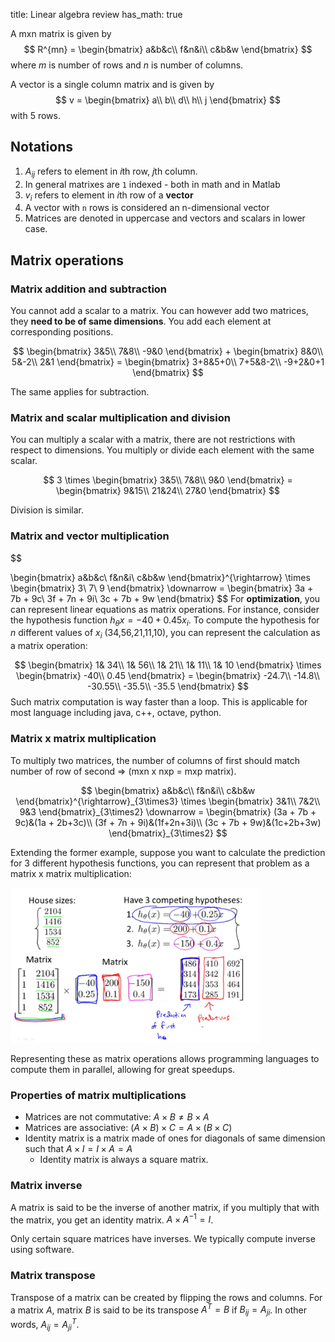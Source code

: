 title: Linear algebra review
has_math: true

A mxn matrix is given by 
$$
R^{mn} = \begin{bmatrix}
    a&b&c\\
    f&n&i\\
    c&b&w
\end{bmatrix}
$$
where $m$ is number of rows and $n$ is number of columns.

A vector is a single column matrix and is given by 
$$
v = \begin{bmatrix}
    a\\
    b\\
    d\\
    h\\
    j
\end{bmatrix}
$$
with $5$ rows.

## Notations
1. $A_{ij}$ refers to element in $i$th row, $j$th column.
2. In general matrixes are `1` indexed - both in math and in Matlab
3. $v_{i}$ refers to element in $i$th row of a **vector**
4. A vector with `n` rows is considered an n-dimensional vector
5. Matrices are denoted in uppercase and vectors and scalars in lower case.

## Matrix operations
### Matrix addition and subtraction
You cannot add a scalar to a matrix. You can however add two matrices, they **need to be of same dimensions**. You add each element at corresponding positions.

$$
\begin{bmatrix}
    3&5\\
    7&8\\
    -9&0
\end{bmatrix} + \begin{bmatrix}
    8&0\\
    5&-2\\
    2&1
\end{bmatrix} = 
\begin{bmatrix}
    3+8&5+0\\
    7+5&8-2\\
    -9+2&0+1
\end{bmatrix}
$$

The same applies for subtraction.

### Matrix and scalar multiplication and division
You can multiply a scalar with a matrix, there are not restrictions with respect to dimensions. You multiply or divide each element with the same scalar.

$$
3 \times \begin{bmatrix}
    3&5\\
    7&8\\
    9&0
\end{bmatrix} = \begin{bmatrix}
    9&15\\
    21&24\\
    27&0
\end{bmatrix}
$$

Division is similar.

### Matrix and vector multiplication
$$

\begin{bmatrix}
    a&b&c\\
    f&n&i\\
    c&b&w
\end{bmatrix}^{\rightarrow} \times \begin{bmatrix}
    3\\
    7\\
    9
\end{bmatrix} \downarrow = \begin{bmatrix}
    3a + 7b + 9c\\
    3f + 7n + 9i\\
    3c + 7b + 9w
\end{bmatrix}
$$
For **optimization**, you can represent linear equations as matrix operations. For instance, consider the hypothesis function $h_{\theta}x = -40 + 0.45x_{i}$. To compute the hypothesis for $n$ different values of $x_{i}$ (34,56,21,11,10), you can represent the calculation as a matrix operation:

$$
\begin{bmatrix}
    1& 34\\
    1& 56\\
    1& 21\\
    1& 11\\
    1& 10
\end{bmatrix} \times \begin{bmatrix}
    -40\\
    0.45
\end{bmatrix} = \begin{bmatrix}
    -24.7\\
    -14.8\\
    -30.55\\
    -35.5\\
    -35.5
\end{bmatrix}
$$
Such matrix computation is way faster than a loop. This is applicable for most language including java, c++, octave, python.

### Matrix x matrix multiplication
To multiply two matrices, the number of columns of first should match number of row of second => (mxn x nxp = mxp matrix).

$$
\begin{bmatrix}
    a&b&c\\
    f&n&i\\
    c&b&w
\end{bmatrix}^{\rightarrow}_{3\times3} \times \begin{bmatrix}
    3&1\\
    7&2\\
    9&3
\end{bmatrix}_{3\times2} \downarrow = \begin{bmatrix}
    (3a + 7b + 9c)&(1a  + 2b+3c)\\
    (3f + 7n + 9i)&(1f+2n+3i)\\
    (3c + 7b + 9w)&(1c+2b+3w)
\end{bmatrix}_{3\times2}
$$

Extending the former example, suppose you want to calculate the prediction for 3 different hypothesis functions, you can represent that problem as a matrix x matrix multiplication:

<img src="/images/ml-linear-algebra1.png" width=400>

Representing these as matrix operations allows programming languages to compute them in parallel, allowing for great speedups.

### Properties of matrix multiplications
 - Matrices are not commutative: $A\times B \ne B\times A$ 
 - Matrices are associative: $(A \times B) \times C = A \times (B \times C)$
 - Identity matrix is a matrix made of ones for diagonals of same dimension such that $A \times I = I \times A = A$
   - Identity matrix is always a square matrix.

### Matrix inverse
A matrix is said to be the inverse of another matrix, if you multiply that with the matrix, you get an identity matrix. $A \times A^{-1} = I$.

Only certain square matrices have inverses. We typically compute inverse using software.

### Matrix transpose
Transpose of a matrix can be created by flipping the rows and columns. For a matrix $A$, matrix $B$ is said to be its transpose $A^{T} = B$ if $B_{ij} = A_{ji}$. In other words, $A_{ij} = A^T_{ji}$.